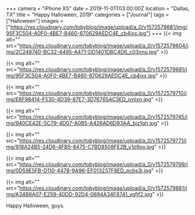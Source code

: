 +++
camera = "iPhone XS"
date = 2019-11-01T03:00:00Z
location = "Dallas, TX"
title = "Happy Halloween, 2019"
categories = ["Journal"]
tags = ["Halloween"]
images = ["https://res.cloudinary.com/tobyblog/image/upload/a_0/v1572579681/img/95F3C504-A0F0-4BE7-B460-870629AEDC4E_cb4ixx.jpg"]
+++
{{< img alt="" src="https://res.cloudinary.com/tobyblog/image/upload/a_0/v1572579604/img/2C248740-BC32-4495-A471-DD1401DBC4D6_c03nnu.jpg" >}}  
<!--more-->

{{< img alt="" src="https://res.cloudinary.com/tobyblog/image/upload/a_0/v1572579681/img/95F3C504-A0F0-4BE7-B460-870629AEDC4E_cb4ixx.jpg" >}}  

{{< img alt="" src="https://res.cloudinary.com/tobyblog/image/upload/a_0/v1572579710/img/E8F98414-F530-4D39-87E7-3D76765AC3ED_ivnlxn.jpg" >}}  

{{< img alt="" src="https://res.cloudinary.com/tobyblog/image/upload/a_0/v1572579745/img/940CE42E-5C79-4D07-A0B5-A426AD6D93AA_biz1gh.jpg" >}}  

{{< img alt="" src="https://res.cloudinary.com/tobyblog/image/upload/a_0/v1572579771/img/918A24B5-24D6-4FB5-8475-C7BD8508FE2B_y1p9oy.jpg" >}}  

{{< img alt="" src="https://res.cloudinary.com/tobyblog/image/upload/a_0/v1572579799/img/0D59E5FB-D110-4478-9A96-EF013237F8ED_pcbs3i.jpg" >}}  

{{< img alt="" src="https://res.cloudinary.com/tobyblog/image/upload/a_0/v1572579881/img/A34B8A07-E259-40DD-92D4-0694A34F8741_vqfjf2.jpg" >}}  

Happy Halloween, guys.

